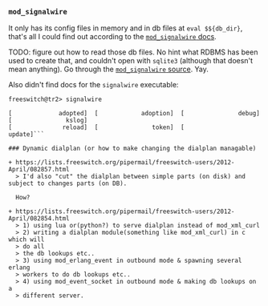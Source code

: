 ### `mod_signalwire`

It only has its config files in memory and in db files at `eval $${db_dir}`, that's all I could find out according to the [`mod_signalwire` docs](https://freeswitch.org/confluence/display/FREESWITCH/mod_signalwire).

TODO: figure out how to read those db files. No hint what RDBMS has been used to create that, and couldn't open with `sqlite3` (although that doesn't mean anything). Go through the [`mod_signalwire` source](https://freeswitch.org/stash/projects/FS/repos/freeswitch/browse/src/mod/applications/mod_signalwire/mod_signalwire.c). Yay.

Also didn't find docs for the `signalwire` executable:
```text
freeswitch@tr2> signalwire

[             adopted]  [            adoption]  [               debug]  [               kslog]
[              reload]  [               token]  [              update]```

### Dynamic dialplan (or how to make changing the dialplan managable)

+ https://lists.freeswitch.org/pipermail/freeswitch-users/2012-April/082857.html
  > I'd also "cut" the dialplan between simple parts (on disk) and subject to changes parts (on DB).

  How?

+ https://lists.freeswitch.org/pipermail/freeswitch-users/2012-April/082854.html
  > 1) using lua or(python?) to serve dialplan instead of mod_xml_curl
  > 2) writing a dialplan module(something like mod_xml_curl) in c which will
  > do all
  > the db lookups etc..
  > 3) using mod_erlang_event in outbound mode & spawning several erlang
  > workers to do db lookups etc..
  > 4) using mod_event_socket in outbound mode & making db lookups on a
  > different server.




